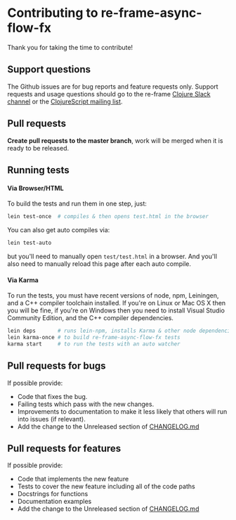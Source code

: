 # Contributing to re-frame-async-flow-fx

Thank you for taking the time to contribute!

## Support questions

The Github issues are for bug reports and feature requests only. Support requests and usage
questions should go to the re-frame [Clojure Slack channel](http://clojurians.net) or
the [ClojureScript mailing list](https://groups.google.com/forum/#!forum/clojurescript).


## Pull requests

**Create pull requests to the master branch**, work will be merged when it is ready to be released.

## Running tests

#### Via Browser/HTML

To build the tests and run them in one step, just:
```sh
lein test-once  # compiles & then opens test.html in the browser
```

You can also get auto compiles via:
```sh
lein test-auto
```
but you'll need to manually open `test/test.html` in a browser. And you'll also need to 
manually reload this page after each auto compile. 

#### Via Karma

To run the tests, you must have recent versions of node, npm, Leiningen, and a C++ compiler toolchain installed.
If you're on Linux or Mac OS X then you will be fine, if you're on Windows then you need to install
Visual Studio Community Edition, and the C++ compiler dependencies.

```sh
lein deps       # runs lein-npm, installs Karma & other node dependencies. Only needed the first time.
lein karma-once # to build re-frame-async-flow-fx tests
karma start     # to run the tests with an auto watcher
```

## Pull requests for bugs

If possible provide:

- Code that fixes the bug.
- Failing tests which pass with the new changes.
- Improvements to documentation to make it less likely that others will run into issues (if relevant).
- Add the change to the Unreleased section of [CHANGELOG.md](CHANGELOG.md)

## Pull requests for features

If possible provide:

- Code that implements the new feature
- Tests to cover the new feature including all of the code paths
- Docstrings for functions
- Documentation examples
- Add the change to the Unreleased section of [CHANGELOG.md](CHANGELOG.md)
